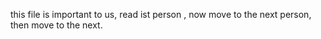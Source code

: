 this file is important to us,
read ist person ,
  now move to the next person,
  then move to the next.


